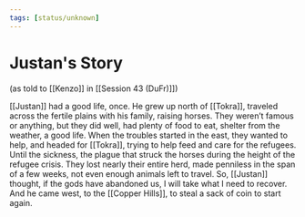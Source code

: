 ```yaml
---
tags: [status/unknown]
---
```

# Justan's Story
(as told to [[Kenzo]] in [[Session 43 (DuFr)]])

[[Justan]] had a good life, once. He grew up north of [[Tokra]], traveled across the fertile plains with his family, raising horses. They weren’t famous or anything, but they did well, had plenty of food to eat, shelter from the weather, a good life. When the troubles started in the east, they wanted to help, and headed for [[Tokra]], trying to help feed and care for the refugees. Until the sickness, the plague that struck the horses during the height of the refugee crisis. They lost nearly their entire herd, made penniless in the span of a few weeks, not even enough animals left to travel. So, [[Justan]] thought, if the gods have abandoned us, I will take what I need to recover. And he came west, to the [[Copper Hills]], to steal a sack of coin to start again. 